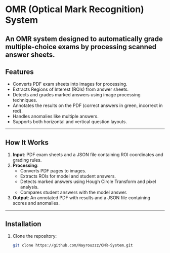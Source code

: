 # OMR (Optical Mark Recognition) System

An OMR system designed to automatically grade multiple-choice exams by processing scanned answer sheets. 
---

## **Features**
- Converts PDF exam sheets into images for processing.
- Extracts Regions of Interest (ROIs) from answer sheets.
- Detects and grades marked answers using image processing techniques.
- Annotates the results on the PDF (correct answers in green, incorrect in red).
- Handles anomalies like multiple answers.
- Supports both horizontal and vertical question layouts.

---

## **How It Works**
1. **Input**: PDF exam sheets and a JSON file containing ROI coordinates and grading rules.
2. **Processing**:
   - Converts PDF pages to images.
   - Extracts ROIs for model and student answers.
   - Detects marked answers using Hough Circle Transform and pixel analysis.
   - Compares student answers with the model answer.
3. **Output**: An annotated PDF with results and a JSON file containing scores and anomalies.

---

## **Installation**
1. Clone the repository:
   ```bash
   git clone https://github.com/Nayrouzzz/OMR-System.git
